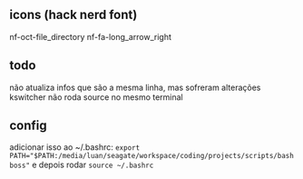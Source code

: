 ## icons (hack nerd font)
nf-oct-file_directory
nf-fa-long_arrow_right

## todo
não atualiza infos que são a mesma linha, mas sofreram alterações
kswitcher não roda source no mesmo terminal

## config
adicionar isso ao ~/.bashrc:
`export PATH="$PATH:/media/luan/seagate/workspace/coding/projects/scripts/bashboss"`
e depois rodar `source ~/.bashrc`
